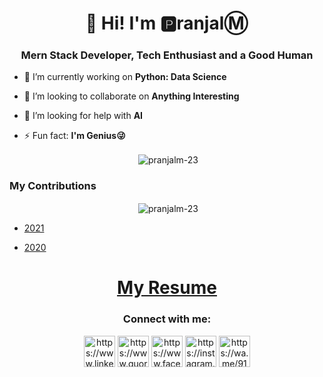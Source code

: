 <h1 align="center">👋 Hi! I'm 🅿ranjalⓂ</h1>
<h3 align="center">Mern Stack Developer, Tech Enthusiast and a Good Human</h3>

- 🔭 I’m currently working on **Python: Data Science**

- 👯 I’m looking to collaborate on **Anything Interesting**

- 🤝 I’m looking for help with **AI**

- ⚡ Fun fact: **I'm Genius😜**

<p align="center">&nbsp;<img align="center" src="https://github-readme-stats.vercel.app/api/top-langs/?username=pranjalm-23&layout=compact&theme=highcontrast" alt="pranjalm-23" /></p>

<h3 align="left"><b>My Contributions</b></h3>
<p align="center">&nbsp;<img align="center" src="https://github-readme-stats.vercel.app/api?username=pranjalm-23&show_icons=true&locale=en" alt="pranjalm-23" /></p>



- <a href="https://skyline.github.com/pranjalm-23/2021" target="blank">2021</a>

- <a href="https://skyline.github.com/pranjalm-23/2020" target="blank">2020</a>


<h1 align="center" color="orange"><a href = "https://drive.google.com/file/d/141I2U0Z1KkjZCPv47hQKMHkVOuSlpLgt/view?usp=drivesdk">My Resume</a></h1>

<h3 align="center">Connect with me:</h3>
<p align="center">
<a href="https://www.linkedin.com/in/pranjalm-23/" target="blank"><img align="center" src="https://cdn1.iconfinder.com/data/icons/social-media-circle-7/512/Circled_Linkedin_svg-256.png" height="50" width="50" alt="https://www.linkedin.com/in/pranjalm-23/" /></a>
<a href="https://www.quora.com/profile/Pranjal-Mishra-403" target="blank"><img align="center" src="https://cdn4.iconfinder.com/data/icons/miu-black-social-2/60/quora-256.png" height="50" width="50" alt="https://www.quora.com/profile/Pranjal-Mishra-403" /></a>
<a href="https://www.facebook.com/pranjal.mishra.731135/" target="blank"><img align="center" src="https://cdn3.iconfinder.com/data/icons/social-media-black-white-2/512/BW_Facebook_glyph_svg-256.png" height="50" width="50" alt="https://www.facebook.com/pranjal.mishra.731135/" /></a>
<a href="https://instagram.com/_pranjalm_" target="blank"><img align="center" src="https://cdn4.iconfinder.com/data/icons/picons-social/57/38-instagram-3-128.png" height="50" width="50" alt="https://instagram.com/_pranjalm_" /></a>
<a href="https://wa.me/917999509642/" target="blank"><img align="center" src="https://cdn4.iconfinder.com/data/icons/miu-black-social-2/60/whatsapp-256.png" height="50" width="50" alt="https://wa.me/917999509642/" /></a>
</p>
